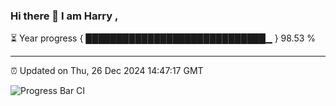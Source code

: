 ### Hi there 👋 I am Harry , 

⏳ Year progress { █████████████████████████████▁ } 98.53 %

---

⏰ Updated on Thu, 26 Dec 2024 14:47:17 GMT

![Progress Bar CI](https://github.com/duykhang68/duykhang68/workflows/Progress%20Bar%20CI/badge.svg)
